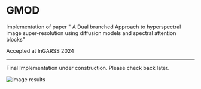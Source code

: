 # GMOD
Implementation of paper " A Dual branched Approach to hyperspectral image super-resolution using diffusion models and spectral attention blocks" 

Accepted at InGARSS 2024

---

Final Implementation under construction. Please check back later. 

![image results](/readme_resources/inferred_resutls.jpg)
